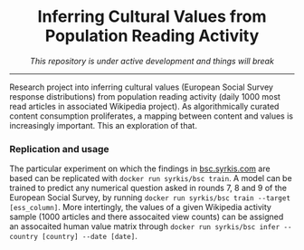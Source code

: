 <div align="center">
    <h1>
        Inferring Cultural Values from Population Reading Activity
    </h1>
    <i>
        This repository is under active development and things will break
    </i>
</div>

--------------------------------------------------------------------

Research project into inferring cultural values (European Social Survey response distributions) from population reading activity (daily 1000 most read articles in associated Wikipedia project).
As algorithmically curated content consumption proliferates, a mapping between content and values is increasingly important.
This an exploration of that.

### Replication and usage
The particular experiment on which the findings in <a href="https://bsc.syrkis.com">bsc.syrkis.com</a> are based can be replicated with `docker run syrkis/bsc train`. A model can be trained to predict any numerical question asked in rounds 7, 8 and 9 of the European Social Survey, by running `docker run syrkis/bsc train --target [ess_column]`. More intertingly, the values of a given Wikipedia activity sample (1000 articles and there assocaited view counts) can be assigned an assocaited human value matrix through `docker run syrkis/bsc infer --country [country] --date [date]`.
